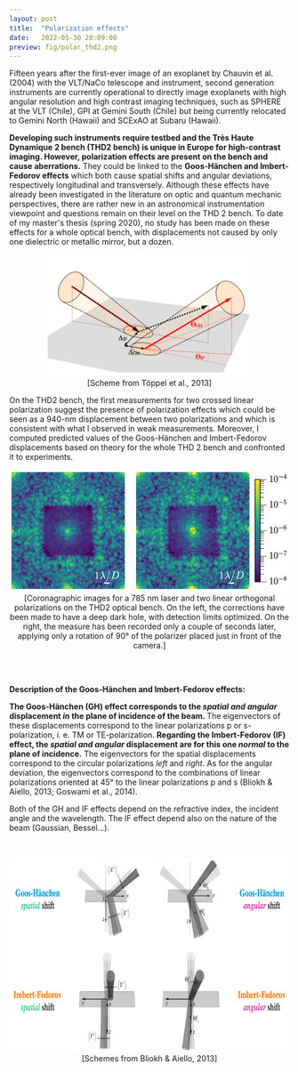 ```yaml
---
layout: post
title:  "Polarization effects"
date:   2022-05-30 20:09:00
preview: fig/polar_thd2.png
---
```


Fifteen years after the first-ever image of an exoplanet by Chauvin et al. (2004) with the VLT/NaCo telescope and instrument, second generation instruments are currently operational to directly image exoplanets with high angular resolution and high contrast imaging techniques, such as SPHERE at the VLT (Chile), GPI at Gemini South (Chile) but being currently relocated to Gemini North (Hawaii) and SCExAO at Subaru (Hawaii).

<b>Developing such instruments require testbed and the Très Haute Dynamique 2 bench (THD2 bench) is unique in Europe for high-contrast imaging. However, polarization effects are present on the bench and cause aberrations.</b> They could be linked to the <b>Goos-Hänchen and Imbert-Fedorov effects</b> which both cause spatial shifts and angular deviations, respectively longitudinal and transversely. Although these effects have already been investigated in the literature on optic and quantum mechanic perspectives, there are rather new in an astronomical instrumentation viewpoint and questions remain on their level on the THD 2 bench. To date of my master's thesis (spring 2020), no study has been made on these effects for a whole optical bench, with displacements not caused by only one dielectric or metallic mirror, but a dozen.
<br>

<p align="center">
<img src="/fig/polar_4effects_concise.png" height="220">
<br> [Scheme from Töppel et al., 2013] <br>
</p>

  
On the THD2 bench, the first measurements for two crossed linear polarization suggest the presence of polarization effects which could be seen as a 940-nm displacement between two polarizations and which is consistent with what I observed in weak measurements. Moreover, I computed predicted values of the Goos-Hänchen and Imbert-Fedorov displacements based on theory for the whole THD 2 bench and confronted it to experiments. 
<br>


<p align="center">
<img src="/fig/polar_thd2.png" height="220">
<br> [Coronagraphic images for a 785 nm laser and two linear orthogonal polarizations on the THD2 optical bench. On the left, the corrections have been made to have a deep dark hole, with detection limits optimized. On the right, the measure has been recorded only a couple of seconds later, applying only a rotation of 90° of the polarizer placed just in front of the camera.] <br>
</p>

<br><br>

<b>Description of the Goos-Hänchen and Imbert-Fedorov effects:</b>

<b>The Goos-Hänchen (GH) effect corresponds to the <i>spatial and angular</i> displacement <i>in</i> the plane of incidence of the beam. </b>
The eigenvectors of these displacements correspond to the linear polarizations p or s-polarization, i. e. TM or TE-polarization.
<b>Regarding the Imbert-Fedorov (IF) effect, the <i>spatial and angular</i> displacement are for this one <i>normal</i> to the plane of incidence.</b>
The eigenvectors for the spatial displacements correspond to the circular polarizations <i>left</i> and <i>right</i>. 
As for the angular deviation, the eigenvectors correspond to the combinations of linear polarizations oriented at 45° to the linear polarizations p and s  (Bliokh & Aiello, 2013; Goswami et al., 2014).

Both of the GH and IF effects depend on the refractive index, the incident angle and the wavelength. The IF effect depend also on the nature of the beam (Gaussian, Bessel...).

<br>
<p align="center">
<img src="/fig/polar_4effects_detailed.png" height="350">
<br> [Schemes from Bliokh & Aiello, 2013] <br>
</p>

